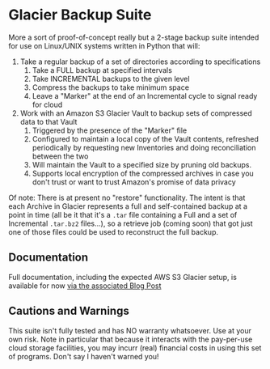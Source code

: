 # Glacier Backup Suite
More a sort of proof-of-concept really but a 2-stage backup suite intended for use 
on Linux/UNIX systems written in Python that will:
1. Take a regular backup of a set of directories according to specifications
   1. Take a FULL backup at specified intervals
   1. Take INCREMENTAL backups to the given level
   1. Compress the backups to take minimum space
   1. Leave a "Marker" at the end of an Incremental cycle to signal ready for cloud
1. Work with an Amazon S3 Glacier Vault to backup sets of compressed data to that Vault
   1. Triggered by the presence of the "Marker" file
   1. Configured to maintain a local copy of the Vault contents, refreshed periodically
   by requesting new Inventories and doing reconciliation between the two
   1. Will maintain the Vault to a specified size by pruning old backups.
   1. Supports local encryption of the compressed archives in case you don't trust or 
   want to trust Amazon's promise of data privacy

Of note: There is at present no "restore" functionality. The intent is that each 
Archive in Glacier represents a full and self-contained backup at a point in time (all 
be it that it's a `.tar` file containing a Full and a set of Incremental `.tar.bz2` files...), so a retrieve job (coming soon) that got just one of those files could be used to
reconstruct the full backup.

## Documentation
Full documentation, including the expected AWS S3 Glacier setup, is available for now
[via the associated Blog Post](https://www.guided-naafi.org/systemsmanagement/2021/05/06/WritingMyOwnGlacierBackupClient.html)

## Cautions and Warnings
This suite isn't fully tested and has NO warranty whatsoever. Use at your own risk.
Note in particular that because it interacts with the pay-per-use cloud storage 
facilities, you may incurr (real) financial costs in using this set of programs. Don't
say I haven't warned you!
